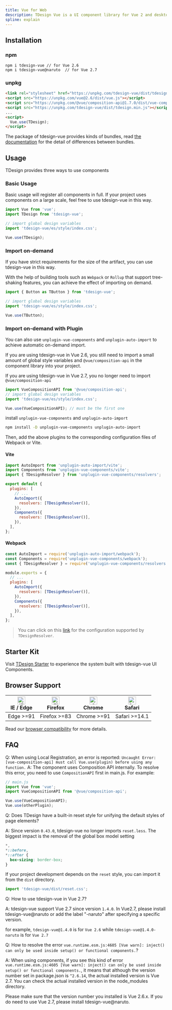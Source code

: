 ```yaml
---
title: Vue for Web
description: TDesign Vue is a UI component library for Vue 2 and desktop application.
spline: explain
---
```


## Installation

### npm

```shell
npm i tdesign-vue // for Vue 2.6
npm i tdesign-vue@naruto  // for Vue 2.7
```

### unpkg

```html
<link rel="stylesheet" href="https://unpkg.com/tdesign-vue/dist/tdesign.min.css" />
<script src="https://unpkg.com/vue@2.6/dist/vue.js"></script>
<script src="https://unpkg.com/@vue/composition-api@1.7.0/dist/vue-composition-api.prod.js"></script>
<script src="https://unpkg.com/tdesign-vue/dist/tdesign.min.js"></script>
...
<script>
  Vue.use(TDesign);
</script>
```

The package of tdesign-vue provides kinds of bundles, read [the documentation](https://github.com/Tencent/tdesign/blob/main/docs/develop-install.md) for the detail of differences between bundles.

## Usage

TDesign provides three ways to use components

### Basic Usage

Basic usage will register all components in full. If your project uses components on a large scale, feel free to use tdesign-vue in this way.

```js
import Vue from 'vue';
import TDesign from 'tdesign-vue';

// import global design variables
import 'tdesign-vue/es/style/index.css';

Vue.use(TDesign);
```

### Import on-demand

If you have strict requirements for the size of the artifact, you can use tdesign-vue in this way.

With the help of building tools such as `Webpack` or `Rollup` that support tree-shaking features, you can achieve the effect of importing on demand.

```js
import { Button as TButton } from 'tdesign-vue';

// import global design variables
import 'tdesign-vue/es/style/index.css';

Vue.use(TButton);
```

### Import on-demand with Plugin

You can also use `unplugin-vue-components` and `unplugin-auto-import` to achieve automatic on-demand import.

If you are using tdesign-vue in Vue 2.6, you still need to import a small amount of global style variables and `@vue/composition-api` in the component library into your project.

If you are using tdesign-vue in Vue 2.7, you no longer need to import `@vue/composition-api`

```js
import VueCompositionAPI from '@vue/composition-api';
// import global design variables
import 'tdesign-vue/es/style/index.css';

Vue.use(VueCompositionAPI); // must be the first one
```

install `unplugin-vue-components` and `unplugin-auto-import`

```bash
npm install -D unplugin-vue-components unplugin-auto-import
```

Then, add the above plugins to the corresponding configuration files of Webpack or Vite.

#### Vite

```js
import AutoImport from 'unplugin-auto-import/vite';
import Components from 'unplugin-vue-components/vite';
import { TDesignResolver } from 'unplugin-vue-components/resolvers';

export default {
  plugins: [
    // ...
    AutoImport({
      resolvers: [TDesignResolver()],
    }),
    Components({
      resolvers: [TDesignResolver()],
    }),
  ],
};
```

#### Webpack

```js
const AutoImport = require('unplugin-auto-import/webpack');
const Components = require('unplugin-vue-components/webpack');
const { TDesignResolver } = require('unplugin-vue-components/resolvers');

module.exports = {
  // ...
  plugins: [
    AutoImport({
      resolvers: [TDesignResolver()],
    }),
    Components({
      resolvers: [TDesignResolver()],
    }),
  ],
};
```

> You can click on this [link](https://github.com/antfu/unplugin-vue-components/blob/main/src/core/resolvers/tdesign.ts#L4) for the configuration supported by `TDesignResolver`.

## Starter Kit

Visit [TDesign Starter](https://tdesign.tencent.com/starter/vue/) to experience the system built with tdesign-vue UI Components.

## Browser Support

| [<img src="https://raw.githubusercontent.com/alrra/browser-logos/master/src/edge/edge_48x48.png" alt="IE / Edge" width="24px" height="24px" />](http://godban.github.io/browsers-support-badges/)<br/> IE / Edge | [<img src="https://raw.githubusercontent.com/alrra/browser-logos/master/src/firefox/firefox_48x48.png" alt="Firefox" width="24px" height="24px" />](http://godban.github.io/browsers-support-badges/)<br/>Firefox | [<img src="https://raw.githubusercontent.com/alrra/browser-logos/master/src/chrome/chrome_48x48.png" alt="Chrome" width="24px" height="24px" />](http://godban.github.io/browsers-support-badges/)<br/>Chrome | [<img src="https://raw.githubusercontent.com/alrra/browser-logos/master/src/safari/safari_48x48.png" alt="Safari" width="24px" height="24px" />](http://godban.github.io/browsers-support-badges/)<br/>Safari |
| ---------------------------------------------------------------------------------------------------------------------------------------------------------------------------------------------------------------- | ----------------------------------------------------------------------------------------------------------------------------------------------------------------------------------------------------------------- | ------------------------------------------------------------------------------------------------------------------------------------------------------------------------------------------------------------- | ------------------------------------------------------------------------------------------------------------------------------------------------------------------------------------------------------------- |
| Edge >=91                                                                                                                                                                                                        | Firefox >=83                                                                                                                                                                                                      | Chrome >=91                                                                                                                                                                                                   | Safari >=14.1                                                                                                                                                                                                 |

Read our [browser compatibility](https://github.com/Tencent/tdesign/wiki/Browser-Compatibility) for more details.

## FAQ

Q: When using Local Registration, an error is reported: `Uncaught Error: [vue-composition-api] must call Vue.use(plugin) before using any function.`
A: The component uses Composition API internally. To resolve this error, you need to use `CompositionAPI` first in main.js. For example:

```js
// main.js
import Vue from 'vue';
import VueCompositionAPI from '@vue/composition-api';

Vue.use(VueCompositionAPI);
Vue.use(otherPlugin);
```

Q: Does TDesign have a built-in reset style for unifying the default styles of page elements?

A: Since version `0.43.0`, tdesign-vue no longer imports `reset.less`. The biggest impact is the removal of the global box model setting

```css
*,
*::before,
*::after {
  box-sizing: border-box;
}
```

If your project development depends on the `reset` style, you can import it from the `dist` directory.

```js
import 'tdesign-vue/dist/reset.css';
```

Q: How to use tdesign-vue in Vue 2.7?

A: tdesign-vue support Vue 2.7 since version `1.4.0`. In Vue2.7, please install tdesign-vue@naruto or add the label "-naruto" after specifying a specific version.

for example, `tdesign-vue@1.4.0` is for `Vue 2.6` while `tdesign-vue@1.4.0-naruto` is for `Vue 2.7`

Q: How to resolve the error `vue.runtime.esm.js:4605 [Vue warn]: inject() can only be used inside setup() or functional components.`?

A: When using components, if you see this kind of error `vue.runtime.esm.js:4605 [Vue warn]: inject() can only be used inside setup() or functional components.`, it means that although the version number set in package.json is `^2.6.14`, the actual installed version is Vue 2.7. You can check the actual installed version in the node_modules directory.

Please make sure that the version number you installed is Vue 2.6.x. If you do need to use Vue 2.7, please install tdesign-vue@naruto.
